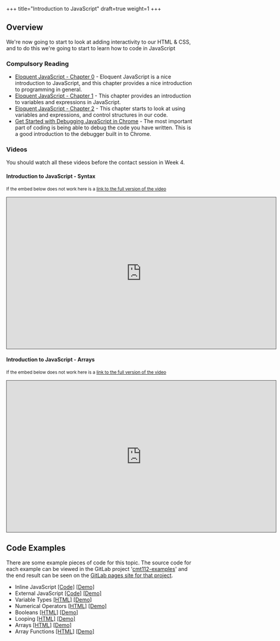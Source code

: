 +++
title="Introduction to JavaScript"
draft=true
weight=1
+++

## Overview

We're now going to start to look at adding interactivity to our HTML & CSS, and to do this we're going to start to learn how to code in JavaScript

### Compulsory Reading

- [Eloquent JavaScript - Chapter 0](http://eloquentjavascript.net/00_intro.html) - Eloquent JavaScript is a nice introduction to JavaScript, and this chapter provides a nice introduction to programming in general.
- [Eloquent JavaScript - Chapter 1](http://eloquentjavascript.net/01_values.html) - This chapter provides an introduction to variables and expressions in JavaScript.
- [Eloquent JavaScript - Chapter 2](http://eloquentjavascript.net/02_program_structure.html) - This chapter starts to look at using variables and expressions, and control structures in our code.
- [Get Started with Debugging JavaScript in Chrome](https://developers.google.com/web/tools/chrome-devtools/javascript/) - The most important part of coding is being able to debug the code you have written. This is a good introduction to the debugger built in to Chrome.

### Videos

You should watch all these videos before the contact session in Week 4.

#### Introduction to JavaScript - Syntax

<p><small>If the embed below does not work here is a <a href="https://cardiff.cloud.panopto.eu/Panopto/Pages/Viewer.aspx?id=3f57b4ad-c26d-4fcd-872f-a97600fe8f3c" target="blank">link to the full version of the video</a></small></p>
<iframe src="https://cardiff.cloud.panopto.eu/Panopto/Pages/Embed.aspx?id=3f57b4ad-c26d-4fcd-872f-a97600fe8f3c&v=1" width="720" height="405" style="padding: 0px; border: 1px solid #464646;" frameborder="0" allowfullscreen allow="autoplay"></iframe>

#### Introduction to JavaScript - Arrays

<p><small>If the embed below does not work here is a <a href="https://cardiff.cloud.panopto.eu/Panopto/Pages/Viewer.aspx?id=8c1eef89-f686-4c7b-8cab-a97600fe8ffa" target="blank">link to the full version of the video</a></small></p>
<iframe src="https://cardiff.cloud.panopto.eu/Panopto/Pages/Embed.aspx?id=8c1eef89-f686-4c7b-8cab-a97600fe8ffa&v=1" width="720" height="405" style="padding: 0px; border: 1px solid #464646;" frameborder="0" allowfullscreen allow="autoplay"></iframe>

## Code Examples

There are some example pieces of code for this topic. The source code for each example can be viewed in the GitLab project '[cmt112-examples](https://gitlab.cs.cf.ac.uk/scm2mjc/cmt112-examples)' and the end result can be seen on the [GitLab pages site for that project](http://scm2mjc.pages.cs.cf.ac.uk/cmt112-examples/).

- Inline JavaScript [[Code]](https://gitlab.cs.cf.ac.uk/scm2mjc/cmt112-examples/tree/master/2-1/inline-js) [[Demo]](http://scm2mjc.pages.cs.cf.ac.uk/cmt112-examples/2-1/inline-js/)
- External JavaScript [[Code]](https://gitlab.cs.cf.ac.uk/scm2mjc/cmt112-examples/tree/master/2-1/external-js) [[Demo]](http://scm2mjc.pages.cs.cf.ac.uk/cmt112-examples/2-1/external-js/)
- Variable Types [[HTML]](https://gitlab.cs.cf.ac.uk/scm2mjc/cmt112-examples/blob/master/2-1/basic-js/types.html) [[Demo]](http://scm2mjc.pages.cs.cf.ac.uk/cmt112-examples/2-1/basic-js/types.html)
- Numerical Operators [[HTML]](https://gitlab.cs.cf.ac.uk/scm2mjc/cmt112-examples/blob/master/2-1/basic-js/numbers.html) [[Demo]](http://scm2mjc.pages.cs.cf.ac.uk/cmt112-examples/2-1/basic-js/numbers.html)
- Booleans [[HTML]](https://gitlab.cs.cf.ac.uk/scm2mjc/cmt112-examples/blob/master/2-1/basic-js/booleans.html) [[Demo]](http://scm2mjc.pages.cs.cf.ac.uk/cmt112-examples/2-1/basic-js/booleans.html)
- Looping [[HTML]](https://gitlab.cs.cf.ac.uk/scm2mjc/cmt112-examples/blob/master/2-1/basic-js/looping.html) [[Demo]](http://scm2mjc.pages.cs.cf.ac.uk/cmt112-examples/2-1/basic-js/looping.html)
- Arrays [[HTML]](https://gitlab.cs.cf.ac.uk/scm2mjc/cmt112-examples/blob/master/2-1/basic-js/arrays.html) [[Demo]](http://scm2mjc.pages.cs.cf.ac.uk/cmt112-examples/2-1/basic-js/arrays.html)
- Array Functions [[HTML]](https://gitlab.cs.cf.ac.uk/scm2mjc/cmt112-examples/blob/master/2-1/basic-js/array-functions.html) [[Demo]](http://scm2mjc.pages.cs.cf.ac.uk/cmt112-examples/2-1/basic-js/array-functions.html)

